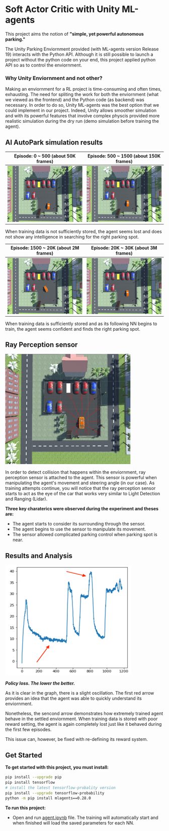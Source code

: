 # Soft Actor Critic with Unity ML-agents

This project aims the notion of **"simple, yet powerful autonomous parking."**

The Unity Parking Enviornment provided (with ML-agents version Release 19) interacts with the Python API. Although it is still possible to launch a project without the python code on your end, this project applied python API so as to control the enviornment. 


### Why Unity Enviornment and not other?

Making an enviornment for a RL project is time-consuming and often times, exhausting. The need for spliting the work for both the enviornment (what we viewed as the frontend) and the Python code (as backend) was necessary. In order to do so, Unity ML-agents was the best option that we could implement in our project. Indeed, Unity allows smoother simulation and with its powerful features that involve complex physcis provided more realistic simulation during the dry run (demo simulation before training the agent). 


## AI AutoPark simulation results

Episode: 0 ~ 500 (about 50K frames)    |  Episode: 500 ~ 1500 (about 150K frames)
:-------------------------:|:-------------------------:
 <img src="/screenshots/1.gif"> |  <img src="/screenshots/2.gif"> 

When training data is not sufficiently stored, the agent seems lost and does not show any intelligence in searching for the right parking spot.
 
 Episode: 1500 ~ 20K (about 2M frames) |  Episode: 20K ~ 30K (about 3M frames)
:-------------------------:|:-------------------------:
 <img src="/screenshots/3.gif">  | <img src="/screenshots/4.gif"> 

 When training data is sufficiently stored and as its following NN begins to train, the agent seems confident and finds the right parking spot. 
  

## Ray Perception sensor

<img src="/screenshots/Ray_perception_sensor.png" height="350"/> 


In order to detect collision that happens within the enviornment, ray perception sensor is attached to the agent. This sensor is powerful when manipulating the agent's movement and steering angle (in our case). As training attempts continue, you will notice that the ray perception sensor starts to act as the eye of the car that works very similar to Light Detection and Ranging (Lidar). 

**Three key charaterics were observed during the experiment and theses are:**

* The agent starts to consider its surrounding through the sensor.
* The agent begins to use the sensor to manipulate its movement.
* The sensor allowed complicated parking control when parking spot is near. 


## Results and Analysis

<img src="/screenshots/result.png" height="350" width="400"/>

 **_Policy loss. The lower the better._**

As it is clear in the graph, there is a slight oscillation. The first red arrow provides an idea that the agent was able to quickly understand its enviornment. 

Nonetheless, the sencond arrow demonstrates how extremely trained agent behave in the settled enviornment. When training data is stored with poor reward setting, the agent is again completely lost just like it behaved during the first few episodes. 

This issue can, however, be fixed with re-defining its reward system. 
## Get Started

**To get started with this project, you must install:**
```sh
pip install --upgrade pip
pip install tensorflow
# install the latest tensorflow-probality version
pip install --upgrade tensorflow-probability
python -m pip install mlagents==0.28.0
```

**To run this project:**
* Open and run [agent.ipynb](/Soft_Actor_Critic/agent.ipynb) file. The training will automatically start and when finished will load the saved parameters for each NN. 
